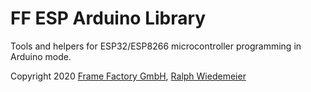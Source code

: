 # FF ESP Arduino Library

Tools and helpers for ESP32/ESP8266 microcontroller programming in Arduino mode.

Copyright 2020 [Frame Factory GmbH](https://framefactory.ch), [Ralph Wiedemeier](https://about.me/ralphw)  
